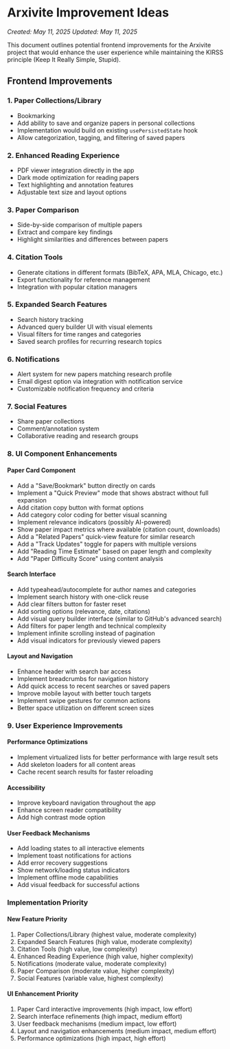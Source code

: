 # Arxivite Improvement Ideas
*Created: May 11, 2025*
*Updated: May 11, 2025*

This document outlines potential frontend improvements for the Arxivite project that would enhance the user experience while maintaining the KIRSS principle (Keep It Really Simple, Stupid).

## Frontend Improvements

### 1. Paper Collections/Library
- Bookmarking
- Add ability to save and organize papers in personal collections
- Implementation would build on existing `usePersistedState` hook
- Allow categorization, tagging, and filtering of saved papers

### 2. Enhanced Reading Experience
- PDF viewer integration directly in the app
- Dark mode optimization for reading papers
- Text highlighting and annotation features
- Adjustable text size and layout options

### 3. Paper Comparison
- Side-by-side comparison of multiple papers
- Extract and compare key findings
- Highlight similarities and differences between papers

### 4. Citation Tools
- Generate citations in different formats (BibTeX, APA, MLA, Chicago, etc.)
- Export functionality for reference management
- Integration with popular citation managers

### 5. Expanded Search Features
- Search history tracking
- Advanced query builder UI with visual elements
- Visual filters for time ranges and categories
- Saved search profiles for recurring research topics

### 6. Notifications
- Alert system for new papers matching research profile
- Email digest option via integration with notification service
- Customizable notification frequency and criteria

### 7. Social Features
- Share paper collections
- Comment/annotation system
- Collaborative reading and research groups

### 8. UI Component Enhancements

#### Paper Card Component
- Add a "Save/Bookmark" button directly on cards
- Implement a "Quick Preview" mode that shows abstract without full expansion
- Add citation copy button with format options
- Add category color coding for better visual scanning
- Implement relevance indicators (possibly AI-powered)
- Show paper impact metrics where available (citation count, downloads)
- Add a "Related Papers" quick-view feature for similar research
- Add a "Track Updates" toggle for papers with multiple versions
- Add "Reading Time Estimate" based on paper length and complexity
- Add "Paper Difficulty Score" using content analysis

#### Search Interface
- Add typeahead/autocomplete for author names and categories
- Implement search history with one-click reuse
- Add clear filters button for faster reset
- Add sorting options (relevance, date, citations)
- Add visual query builder interface (similar to GitHub's advanced search)
- Add filters for paper length and technical complexity
- Implement infinite scrolling instead of pagination
- Add visual indicators for previously viewed papers

#### Layout and Navigation
- Enhance header with search bar access
- Implement breadcrumbs for navigation history
- Add quick access to recent searches or saved papers
- Improve mobile layout with better touch targets
- Implement swipe gestures for common actions
- Better space utilization on different screen sizes

### 9. User Experience Improvements

#### Performance Optimizations
- Implement virtualized lists for better performance with large result sets
- Add skeleton loaders for all content areas
- Cache recent search results for faster reloading

#### Accessibility
- Improve keyboard navigation throughout the app
- Enhance screen reader compatibility
- Add high contrast mode option

#### User Feedback Mechanisms
- Add loading states to all interactive elements
- Implement toast notifications for actions
- Add error recovery suggestions
- Show network/loading status indicators
- Implement offline mode capabilities
- Add visual feedback for successful actions

### Implementation Priority

#### New Feature Priority
1. Paper Collections/Library (highest value, moderate complexity)
2. Expanded Search Features (high value, moderate complexity)
3. Citation Tools (high value, low complexity)
4. Enhanced Reading Experience (high value, higher complexity)
5. Notifications (moderate value, moderate complexity)
6. Paper Comparison (moderate value, higher complexity)
7. Social Features (variable value, highest complexity)

#### UI Enhancement Priority
1. Paper Card interactive improvements (high impact, low effort)
2. Search interface refinements (high impact, medium effort)
3. User feedback mechanisms (medium impact, low effort)
4. Layout and navigation enhancements (medium impact, medium effort)
5. Performance optimizations (high impact, high effort)
